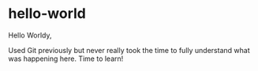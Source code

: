 # hello-world

Hello Worldy,

Used Git previously but never really took the time to fully understand what was happening here. Time to learn!

